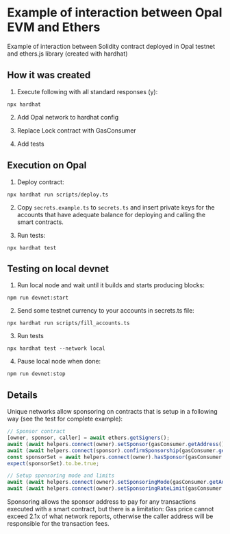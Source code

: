 # Example of interaction between Opal EVM and Ethers

Example of interaction between Solidity contract deployed in Opal testnet and ethers.js library (created with hardhat)

## How it was created

1. Execute following with all standard responses (y):
```
npx hardhat
```

2. Add Opal network to hardhat config

3. Replace Lock contract with GasConsumer

4. Add tests

## Execution on Opal

1. Deploy contract:
```
npx hardhat run scripts/deploy.ts
```

2. Copy `secrets.example.ts` to `secrets.ts` and insert private keys for the accounts that have adequate balance for deploying and calling the smart contracts.

3. Run tests:
```
npx hardhat test
```

## Testing on local devnet

1. Run local node and wait until it builds and starts producing blocks:
```
npm run devnet:start
```

2. Send some testnet currency to your accounts in secrets.ts file:

```
npx hardhat run scripts/fill_accounts.ts
```

3. Run tests
```
npx hardhat test --network local
```

4. Pause local node when done:
```
npm run devnet:stop
```

## Details

Unique networks allow sponsoring on contracts that is setup in a following way (see the test for complete example):

```js
// Sponsor contract
[owner, sponsor, caller] = await ethers.getSigners();
await (await helpers.connect(owner).setSponsor(gasConsumer.getAddress(), sponsor)).wait();
await (await helpers.connect(sponsor).confirmSponsorship(gasConsumer.getAddress())).wait();
const sponsorSet = await helpers.connect(owner).hasSponsor(gasConsumer.getAddress());
expect(sponsorSet).to.be.true;

// Setup sponsoring mode and limits
await (await helpers.connect(owner).setSponsoringMode(gasConsumer.getAddress(), SponsoringMode.Generous)).wait();
await (await helpers.connect(owner).setSponsoringRateLimit(gasConsumer.getAddress(), 0)).wait();
```

Sponsoring allows the sponsor address to pay for any transactions executed with a smart contract, but there is a limitation: Gas price cannot exceed 2.1x of what network reports, otherwise the caller address will be responsible for the transaction fees.
